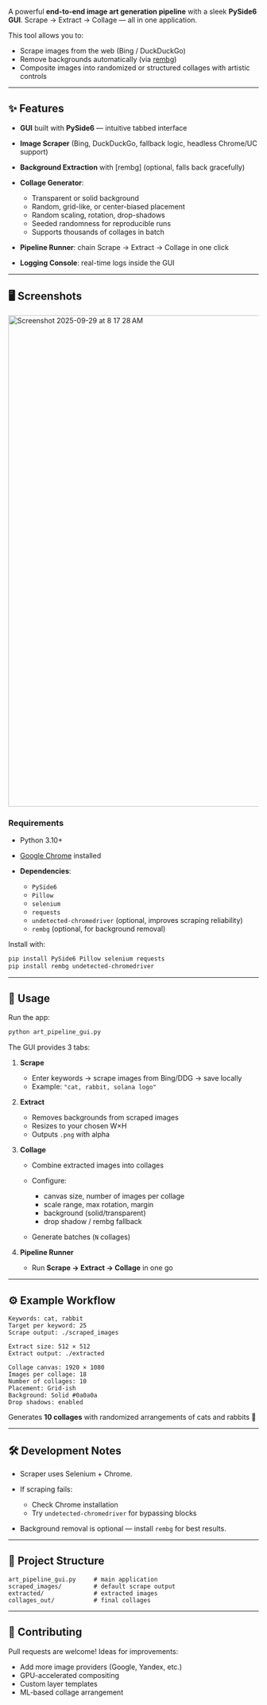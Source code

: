 A powerful **end-to-end image art generation pipeline** with a sleek **PySide6 GUI**.
Scrape → Extract → Collage — all in one application.

This tool allows you to:

* Scrape images from the web (Bing / DuckDuckGo)
* Remove backgrounds automatically (via [rembg](https://github.com/danielgatis/rembg))
* Composite images into randomized or structured collages with artistic controls

---

## ✨ Features

* **GUI** built with **PySide6** — intuitive tabbed interface
* **Image Scraper** (Bing, DuckDuckGo, fallback logic, headless Chrome/UC support)
* **Background Extraction** with [rembg] (optional, falls back gracefully)
* **Collage Generator**:

  * Transparent or solid background
  * Random, grid-like, or center-biased placement
  * Random scaling, rotation, drop-shadows
  * Seeded randomness for reproducible runs
  * Supports thousands of collages in batch
* **Pipeline Runner**: chain Scrape → Extract → Collage in one click
* **Logging Console**: real-time logs inside the GUI

---

## 🖥️ Screenshots


<img width="1045" height="987" alt="Screenshot 2025-09-29 at 8 17 28 AM" src="https://github.com/user-attachments/assets/6d0761c8-4f0f-4405-9762-b75f77eb6f6f" />

### Requirements

* Python 3.10+
* [Google Chrome](https://www.google.com/chrome/) installed
* **Dependencies**:

  * `PySide6`
  * `Pillow`
  * `selenium`
  * `requests`
  * `undetected-chromedriver` (optional, improves scraping reliability)
  * `rembg` (optional, for background removal)

Install with:

```bash
pip install PySide6 Pillow selenium requests
pip install rembg undetected-chromedriver
```

---

## 🚀 Usage

Run the app:

```bash
python art_pipeline_gui.py
```

The GUI provides 3 tabs:

1. **Scrape**

   * Enter keywords → scrape images from Bing/DDG → save locally
   * Example: `"cat, rabbit, solana logo"`

2. **Extract**

   * Removes backgrounds from scraped images
   * Resizes to your chosen W×H
   * Outputs `.png` with alpha

3. **Collage**

   * Combine extracted images into collages
   * Configure:

     * canvas size, number of images per collage
     * scale range, max rotation, margin
     * background (solid/transparent)
     * drop shadow / rembg fallback
   * Generate batches (`N` collages)

4. **Pipeline Runner**

   * Run **Scrape → Extract → Collage** in one go

---

## ⚙️ Example Workflow

```text
Keywords: cat, rabbit
Target per keyword: 25
Scrape output: ./scraped_images

Extract size: 512 × 512
Extract output: ./extracted

Collage canvas: 1920 × 1080
Images per collage: 18
Number of collages: 10
Placement: Grid-ish
Background: Solid #0a0a0a
Drop shadows: enabled
```

Generates **10 collages** with randomized arrangements of cats and rabbits 🌌

---

## 🛠 Development Notes

* Scraper uses Selenium + Chrome.
* If scraping fails:

  * Check Chrome installation
  * Try `undetected-chromedriver` for bypassing blocks
* Background removal is optional — install `rembg` for best results.

---

## 📂 Project Structure

```
art_pipeline_gui.py     # main application
scraped_images/         # default scrape output
extracted/              # extracted images
collages_out/           # final collages
```

---

## 🤝 Contributing

Pull requests are welcome!
Ideas for improvements:

* Add more image providers (Google, Yandex, etc.)
* GPU-accelerated compositing
* Custom layer templates
* ML-based collage arrangement





